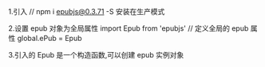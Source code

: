 1.引入
// npm i epubjs@0.3.71 -S 安装在生产模式

2.设置 epub 对象为全局属性
import Epub from 'epubjs'
// 定义全局的 epub 属性
global.ePub = Epub

3.引入的 Epub 是一个构造函数,可以创建 epub 实例对象
